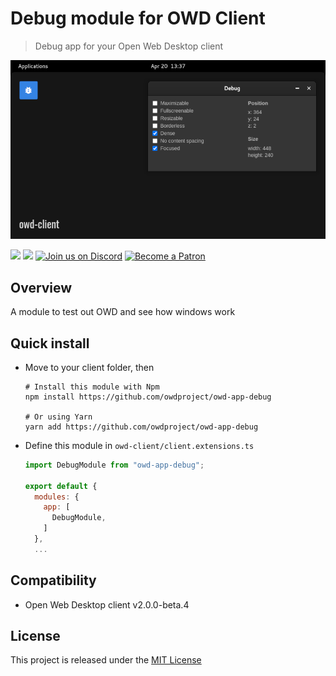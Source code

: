 # Debug module for OWD Client
> Debug app for your Open Web Desktop client

<p>
    <img src="media/demo.png" alt="OWD Debug module demo" />
</p>

<p>
    <a href="https://github.com/owdproject/owd-client"><img src="https://img.shields.io/badge/owd-client-blue" /></a>
    <a href="https://github.com/topics/owd-modules"><img src="https://img.shields.io/badge/owd-modules-777" /></a>
    <a href="https://discord.com/invite/3KFVP8b"><img src="https://img.shields.io/badge/chat-on%20discord-7289da.svg" alt="Join us on Discord" /></a>
    <a href="https://patreon.com/hacklover"><img src="https://img.shields.io/badge/become-a%20patron-222" alt="Become a Patron" /></a>
</p>

## Overview
A module to test out OWD and see how windows work

## Quick install
- Move to your client folder, then
  ```
  # Install this module with Npm
  npm install https://github.com/owdproject/owd-app-debug
  
  # Or using Yarn
  yarn add https://github.com/owdproject/owd-app-debug
  ```
- Define this module in `owd-client/client.extensions.ts`
  ```js
  import DebugModule from "owd-app-debug";

  export default {
    modules: {
      app: [
        DebugModule,
      ]
    },
    ...
  ```

## Compatibility
- Open Web Desktop client v2.0.0-beta.4

## License
This project is released under the [MIT License](LICENSE)
